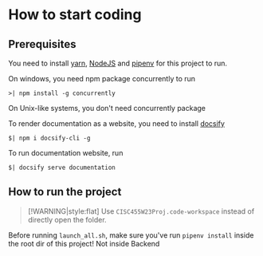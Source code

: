 # How to start coding

## Prerequisites
You need to install [yarn](https://classic.yarnpkg.com/lang/en/docs/install/#windows-stable), [NodeJS](https://nodejs.org/en/download) and [pipenv](https://pypi.org/project/pipenv/#installation) for this project to run.

On windows, you need npm package concurrently to run

``` terminal
>| npm install -g concurrently
```

On Unix-like systems, you don't need concurrently package

To render documentation as a website, you need to install [docsify](https://docsify.js.org/#/quickstart)

``` terminal
$| npm i docsify-cli -g
```

To run documentation website, run

``` terminal
$| docsify serve documentation
```
## How to run the project
> [!WARNING|style:flat]
> Use `CISC455W23Proj.code-workspace` instead of directly open the folder.

Before running `launch_all.sh`, make sure you've run `pipenv install` inside the root dir of this project!
Not inside Backend
